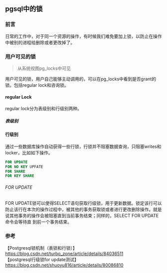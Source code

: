 ## pgsql中的锁

### 前言

日常的工作中，对于同一个资源的操作，有时候我们难免要加上锁，以防止在操作中被别的进程给删除或者更改掉了。

### 用户可见的锁

> 从系统视图pg_locks中可见

用户可见的锁，用户自己能够主动调用的，可以在pg_locks中看到是否grant的锁。包括regular lock和咨询锁。

#### regular Lock
 
regular lock分为表级别和行级别两种。

##### 表级别

#### 行级别

通过一些数据库操作自动获得一些行锁，行锁并不阻塞数据查询，只阻塞writes和locker，比如如下操作。

````sql
FOR UPDATE
FOR NO KEY UPFATE
FOR SHARE
FOR KEY SHARE
````
###### FOR UPDATE

FOR UPDATE锁可以使得SELECT语句获取行级锁，用于更新数据。锁定该行可以防止该行在本次的操作过程中，被其他的事务获取锁或者进行更改删除操作。就是说其他事务的操作会被阻塞直到当前事务结束；同样的，SELECT FOR UPDATE命令会等待直
到前一个事务结束。



### 参考

【Postgresql锁机制（表锁和行锁）】https://blog.csdn.net/turbo_zone/article/details/84036511  
【postgresql行级锁for update测试】https://blog.csdn.net/shuoyu816/article/details/80086810  

